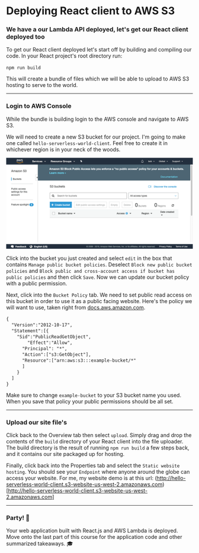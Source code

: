 # Deploying React client to AWS S3

### We have a our Lambda API deployed, let's get our React client deployed too

To get our React client deployed let's start off by building and compiling our code. In your React project's root directory run:

`npm run build`

This will create a bundle of files which we will be able to upload to AWS S3 hosting to serve to the world.

---

### Login to AWS Console

While the bundle is building login to the AWS console and navigate to AWS S3.

We will need to create a new S3 bucket for our project. I'm going to make one called `hello-serverless-world-client`.  Feel free to create it in whichever region is in your neck 
of the woods. 

![create-bucket](https://raw.githubusercontent.com/learn-byte/hello-serverless-world/master/assets/images/create-bucket.png)

Click into the bucket you just created and select `edit` in the box that contains `Manage public bucket policies`. Deselect `Block new public bucket policies` and `Block public and cross-account access if bucket has public policies` and then click `Save`. Now we can update our bucket policy with a public permission.

 Next, click into the `Bucket Policy` tab. We need to set public read access on this bucket in order to use it as a public facing website.  Here's the policy we will want to use, taken right from [docs.aws.amazon.com](https://docs.aws.amazon.com/AmazonS3/latest/dev/WebsiteAccessPermissionsReqd.html). 

```
{
  "Version":"2012-10-17",
  "Statement":[{
	"Sid":"PublicReadGetObject",
        "Effect":"Allow",
	  "Principal": "*",
      "Action":["s3:GetObject"],
      "Resource":["arn:aws:s3:::example-bucket/*"
      ]
    }
  ]
}
```

Make sure to change `example-bucket` to your S3 bucket name you used. When you save that policy your public permissions should be all set.

---

### Upload our site file's

Click back to the Overview tab then select `upload`.  Simply drag and drop the contents of the `build` directory of your React client into the file uploader.  The build directory is the result of running `npm run build` a few steps back, and it contains our site packaged up for hosting.

Finally, click back into the Properties tab and select the `Static website hosting`.  You should see your `Endpoint` where anyone around the globe can access your website. For me, my website demo is at this url: (http://hello-serverless-world-client.s3-website-us-west-2.amazonaws.com)[http://hello-serverless-world-client.s3-website-us-west-2.amazonaws.com]

---

### Party! 🎉

Your web application built with React.js and AWS Lambda is deployed.  Move onto the last part of this course for the application code and other summarized takeaways. 🎓